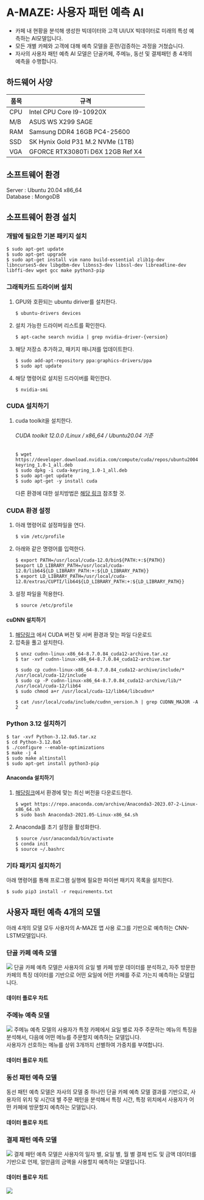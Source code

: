 # A-MAZE: 사용자 패턴 예측 AI
- 카페 내 현황을 분석해 생성한 빅데이터와 고객 UI/UX 빅데이터로 미래의 특성 예측하는 AI모델입니다.
- 모든 개별 카페와 고객에 대해 예측 모델을 훈련/검증하는 과정을 거쳤습니다.
- 자사의 사용자 패턴 예측 AI 모델은 단골카페, 주메뉴, 동선 및 결제패턴 총 4개의 예측을 수행합니다.

## 하드웨어 사양
| 품목 | 규격 |
|------|------|
|CPU|Intel CPU Core I9-10920X|
|M/B| ASUS WS X299 SAGE|
|RAM | Samsung DDR4 16GB PC4-25600|
|SSD|SK Hynix Gold P31 M.2 NVMe (1TB)|
|VGA|GFORCE RTX3080Ti D6X 12GB Ref X4|

## 소프트웨어 환경
Server : Ubuntu 20.04 x86_64  
Database : MongoDB

## 소프트웨어 환경 설치
### 개발에 필요한 기본 패키지 설치
```shell
$ sudo apt-get update
$ sudo apt-get upgrade
$ sudo apt-get install vim nano build-essential zlib1g-dev libncurses5-dev libgdbm-dev libnss3-dev libssl-dev libreadline-dev libffi-dev wget gcc make python3-pip

```
### 그래픽카드 드라이버 설치
1. GPU와 호환되는 ubuntu diriver를 설치한다.
    ```shell 
    $ ubuntu-drivers devices
    ```
2. 설치 가능한 드라이버 리스트를 확인한다.
    ```shell 
    $ apt-cache search nvidia | grep nvidia-driver-{version}
    ```
3. 해당 저장소 추가하고, 패키지 매니저를 업데이트한다.
    ```shell 
    $ sudo add-apt-repository ppa:graphics-drivers/ppa
    $ sudo apt update
    ``` 
4. 해당 명령어로 설치된 드라이버를 확인한다.
    ```shell
    $ nvidia-smi
    ```

### CUDA 설치하기
1. cuda toolkit을 설치한다.  
    ###### CUDA toolkit 12.0.0 /Linux / x86_64 / Ubuntu20.04 기준
    ```shell
    $ wget https://developer.download.nvidia.com/compute/cuda/repos/ubuntu2004/x86_64/cuda-keyring_1.0-1_all.deb
    $ sudo dpkg -i cuda-keyring_1.0-1_all.deb
    $ sudo apt-get update
    $ sudo apt-get -y install cuda
    ```
    다른 환경에 대한 설치방법은 [해당 링크](https://developer.nvidia.com/cuda-12-0-0-download-archive) 참조할 것.

### CUDA 환경 설정
1. 아래 명령어로 설정파일을 연다.
    ```shell
    $ vim /etc/profile
    ```
2. 아래와 같은 명령어를 입력한다.
    ```shell
    $ export PATH=/usr/local/cuda-12.0/bin${PATH:+:${PATH}}
    $export LD_LIBRARY_PATH=/usr/local/cuda-12.0/lib64${LD_LIBRARY_PATH:+:${LD_LIBRARY_PATH}}
    $ export LD_LIBRARY_PATH=/usr/local/cuda-12.0/extras/CUPTI/lib64${LD_LIBRARY_PATH:+:${LD_LIBRARY_PATH}}
    ```
3. 설정 파일을 적용한다.
    ```shell
    $ source /etc/profile
    ```
#### cuDNN 설치하기  
1. [해당링크](https://developer.nvidia.com/rdp/cudnn-archive) 에서 CUDA 버전 및 서버 환경과 맞는 파일 다운로드 
2. 압축을 풀고 설치한다.
    ```shell
    $ unxz cudnn-linux-x86_64-8.7.0.84_cuda12-archive.tar.xz
    $ tar -xvf cudnn-linux-x86_64-8.7.0.84_cuda12-archive.tar

    $ sudo cp cudnn-linux-x86_64-8.7.0.84_cuda12-archive/include/* /usr/local/cuda-12/include
    $ sudo cp -P cudnn-linux-x86_64-8.7.0.84_cuda12-archive/lib/* /usr/local/cuda-12/lib64
    $ sudo chmod a+r /usr/local/cuda-12/lib64/libcudnn*

    $ cat /usr/local/cuda/include/cudnn_version.h | grep CUDNN_MAJOR -A 2
    ```

### Python 3.12 설치하기
```shell
$ tar -xvf Python-3.12.0a5.tar.xz
$ cd Python-3.12.0a5
$ ./configure --enable-optimizations
$ make -j 4
$ sudo make altinstall
$ sudo apt-get install python3-pip
```


#### Anaconda 설치하기 
1. [해당링크](https://repo.anaconda.com/archive/)에서 환경에 맞는 최신 버전을 다운로드한다.
    ```shell
    $ wget https://repo.anaconda.com/archive/Anaconda3-2023.07-2-Linux-x86_64.sh
    $ sudo bash Anaconda3-2021.05-Linux-x86_64.sh
    ```
2. Anaconda를 초기 설정을 활성화한다.
    ```shell
    $ source /usr/anaconda3/bin/activate 
    $ conda init
    $ source ~/.bashrc
    ```

### 기타 패키지 설치하기
아래 명령어를 통해 프로그램 실행에 필요한 파이썬 패키지 목록을 설치한다.
```shell
$ sudo pip3 install -r requirements.txt
```

## 사용자 패턴 예측 4개의 모델
아래 4개의 모델 모두 사용자의 A-MAZE 앱 사용 로그를 기반으로 예측하는 CNN-LSTM모델입니다.

### 단골 카페 예측 모델
![](./images/A%20사용자의%20요일%20별%20방문%20확률.png)
단골 카페 예측 모델은 사용자의 요일 별 카페 방문 데이터를 분석하고, 자주 방문한 카페의 특징 데이터를 기반으로 어떤 요일에 어떤 카페를 주로 가는지 예측하는 모델입니다.
#### 데이터 플로우 차트

### 주메뉴 예측 모델
![](./images/A%20사용자의%20요일%20별%20메뉴%20주문%20확률.png)
주메뉴 예측 모델의 사용자가 특정 카페에서 요일 별로 자주 주문하는 메뉴의 특징을 분석해서, 다음에 어떤 메뉴를 주문할지 예측하는 모델입니다.  
사용자가 선호하는 메뉴를 상위 3개까지 선별하여 가중치를 부여합니다.
#### 데이터 플로우 차트


### 동선 패턴 예측 모델
동선 패턴 예측 모델은 자사의 모델 중 하나인 단골 카페 예측 모델 결과를 기반으로, 사용자의 위치 및 시간대 별 주문 패턴을 분석해서 특정 시간, 특정 위치에서 사용자가 어떤 카페에 방문할지 예측하는 모델입니다.
#### 데이터 플로우 차트 


### 결제 패턴 예측 모델
![](./images/A%20사용자의%20요일%20별%20결제%20금액%20예측.png)
결제 패턴 예측 모델은 사용자의 일자 별, 요일 별, 월 별 결제 빈도 및 금액 데이터를 기반으로 언제, 얼만큼의 금액을 사용할지 예측하는 모델입니다.
#### 데이터 플로우 차트 


![](./images/A-MAZE%20MyPage.png)


